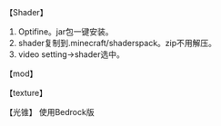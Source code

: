 
【Shader】
1. Optifine。jar包一键安装。
2. shader复制到.minecraft/shaderspack。zip不用解压。
3. video setting->shader选中。

【mod】

【texture】

【光锥】
使用Bedrock版